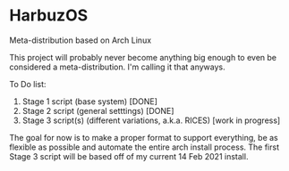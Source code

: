 # HarbuzOS
Meta-distribution based on Arch Linux

This project will probably never become anything big enough to even be considered a meta-distribution.
I'm calling it that anyways.

To Do list:
1. Stage 1 script (base system) [DONE]
2. Stage 2 script (general setttings) [DONE]
3. Stage 3 script(s) (different variations, a.k.a. RICES) [work in progress]

The goal for now is to make a proper format to support everything, be as flexible as possible and automate the entire arch install process.
The first Stage 3 script will be based off of my current 14 Feb 2021 install.
